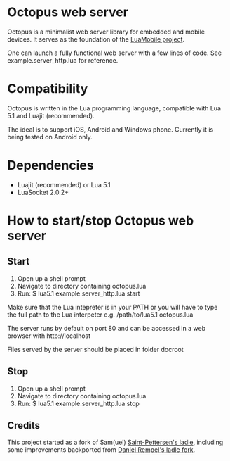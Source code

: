 # Octopus web server

Octopus is a minimalist web server library for embedded and mobile devices. It
serves as the foundation of the [LuaMobile project](https://github.com/LuaMobile).

One can launch a fully functional web server with a few lines of code. See
example.server_http.lua for reference.


# Compatibility

Octopus is written in the Lua programming language, compatible with Lua 5.1 and
Luajit (recommended).

The ideal is to support iOS, Android and Windows phone. Currently it is being
tested on Android only.


# Dependencies

* Luajit (recommended) or Lua 5.1
* LuaSocket 2.0.2+


# How to start/stop Octopus web server

## Start

1. Open up a shell prompt
2. Navigate to directory containing octopus.lua
3. Run: $ lua5.1 example.server_http.lua start

Make sure that the Lua intepreter is in your PATH
or you will have to type the full path to the Lua interpeter
e.g. /path/to/lua5.1 octopus.lua

The server runs by default on port 80 and can be accessed in
a web browser with http://localhost

Files served by the server should be placed in folder docroot

## Stop

1. Open up a shell prompt
2. Navigate to directory containing octopus.lua
3. Run: $ lua5.1 example.server_http.lua stop

## Credits

This project started as a fork of Sam(uel) [Saint-Pettersen's ladle](),
including some improvements backported from [Daniel Rempel's ladle fork](https://github.com/danielrempel/ladle).

